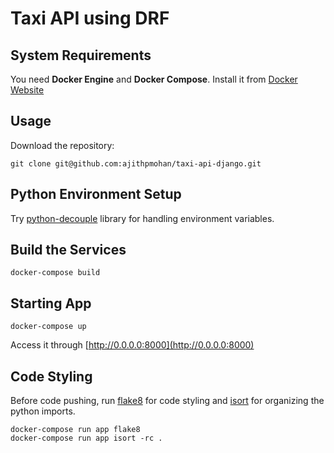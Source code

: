 # Taxi API using DRF

## System Requirements

You need **Docker Engine** and **Docker Compose**. Install it from [Docker Website](https://docs.docker.com/)

## Usage

Download the repository:

    git clone git@github.com:ajithpmohan/taxi-api-django.git

## Python Environment Setup

Try [python-decouple](https://simpleisbetterthancomplex.com/2015/11/26/package-of-the-week-python-decouple.html) library for handling environment variables.

## Build the Services

    docker-compose build

## Starting App

    docker-compose up

Access it through [http://0.0.0.0:8000](http://0.0.0.0:8000)

## Code Styling

Before code pushing, run [flake8](https://simpleisbetterthancomplex.com/packages/2016/08/05/flake8.html) for code styling and [isort](https://simpleisbetterthancomplex.com/packages/2016/10/08/isort.html) for organizing the python imports.

    docker-compose run app flake8
    docker-compose run app isort -rc .
